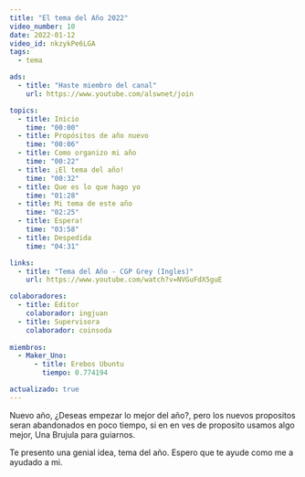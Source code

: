 ```yaml
---
title: "El tema del Año 2022"
video_number: 10
date: 2022-01-12
video_id: nkzykPe6LGA
tags:
  - tema

ads:
  - title: "Haste miembro del canal"
    url: https://www.youtube.com/alswnet/join

topics:
  - title: Inicio
    time: "00:00"
  - title: Propósitos de año nuevo
    time: "00:06"
  - title: Como organizo mi año
    time: "00:22"
  - title: ¡El tema del año!
    time: "00:32"
  - title: Que es lo que hago yo
    time: "01:28"
  - title: Mi tema de este año
    time: "02:25"
  - title: Espera!
    time: "03:58"
  - title: Despedida
    time: "04:31"

links:
  - title: "Tema del Año - CGP Grey (Ingles)"
    url: https://www.youtube.com/watch?v=NVGuFdX5guE

colaboradores:
  - title: Editor
    colaborador: ingjuan
  - title: Supervisora
    colaborador: coinsoda
  
miembros:
  - Maker_Uno:
      - title: Erebos Ubuntu
        tiempo: 0.774194

actualizado: true
---
```


Nuevo año, ¿Deseas empezar lo mejor del año?, pero los nuevos propositos seran abandonados en poco tiempo, si en en ves de proposito usamos algo mejor, Una Brujula para guiarnos.

Te presento una genial idea, tema del año. Espero que te ayude como me a ayudado a mi.
